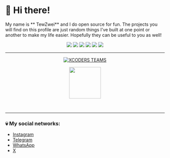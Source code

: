 # 🌵 Hi there!

My name is ** TewZwei** and I do open source for fun.
The projects you will find on this profile are just random things I've built at one point or another to make my life easier.
Hopefully they can be useful to you as well!

<p align="center">
  <img src="https://img.shields.io/badge/-JavaScript-black?style=flat-square&logo=javascript" />
  <img src="https://img.shields.io/badge/-Node.js-black?style=flat-square&logo=Node.js" />
  <img src="https://img.shields.io/badge/-HTML5-black?style=flat-square&logo=html5&logoColor=e34f26" />
  <img src="https://img.shields.io/badge/-CSS3-black?style=flat-square&logo=css3&logoColor=1572b6" />
  <img src="https://img.shields.io/badge/-Git-black?style=flat-square&logo=git" />
  <img src="https://img.shields.io/badge/-GitHub-black?style=flat-square&logo=github" /> <br>
</p>

___

<p align="center">
<a target="_blank" href="https://github.com/xcoders-teams/"><img alt="XCODERS TEAMS" src="https://img.shields.io/badge/XCODERS TEAMS%20-%23121011.svg?&style=for-the-badge&logo=ubuntu&logoColor=white"></a>
</p>

<p align="center">
<img height="100" src="https://profile-counter.deno.dev/ds6/count.svg" />
</p><br>

___
### 💀 My social networks:
- [Instagram](https://instagram.com/07.5.01)
- [Telegram](https://t.me/tewzwei)
- [WhatsApp](https://wa.me/50768888888)
- [X](https://x.com/tewzwei)

<!-- [![GitHub WidgetBox](https://github-widgetbox.vercel.app/api/profile?username=ds6&data=followers,repositories,stars,commits&theme=nautilus)](https://github.com/ds6) -->
